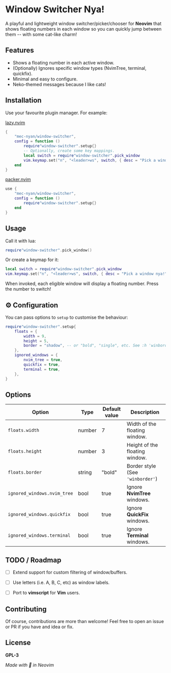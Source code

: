 # Window Switcher Nya!

A playful and lightweight window switcher/picker/chooser for **Neovim** that shows floating
numbers in each window so you can quickly jump between them -- with some cat-like charm!

<!-- TODO: Add screenshot here. -->

## Features

- Shows a floating number in each active window.
- (Optionally) Ignores specific window types (NvimTree, terminal, quickfix).
- Minimal and easy to configure.
- Neko-themed messages because I like cats!

## Installation

Use your favourite plugin manager. For example:


[lazy.nvim](https://github.com/folke/lazy.nvim)

```lua
{
	"mec-nyan/window-switcher",
	config = function ()
		require"window-switcher".setup{}
        -- Optionally, create some key mappings.
		local switch = require"window-switcher".pick_window
		vim.keymap.set("n", "<leader>ws", switch, { desc = "Pick a window nya!"})
	end
}
```

[packer.nvim](https://github.com/wbthomason/packer.nvim)

```lua
use {
	"mec-nyan/window-switcher",
	config = function ()
		require"window-switcher".setup{}
	end
}
```

## Usage

Call it with lua:

```lua
require"window-switcher".pick_window()
```

Or create a keymap for it:

```lua
local switch = require"window-switcher".pick_window
vim.keymap.set("n", "<leader>ws", switch, { desc = "Pick a window nya!"})
```

When invoked, each eligible window will display a floating number. Press the number to switch!

## :gear: Configuration

You can pass options to `setup` to customise the behaviour:

```lua
require"window-switcher".setup{
    floats = {
        width = 9,
        height = 5,
        border = "shadow", -- or "bold", "single", etc. See :h 'winborder'
    },
    ignored_windows = {
        nvim_tree = true,
        quickfix = true,
        terminal = true,
    },
}
```

## Options

| Option                      | Type   | Default value |              Description |
|-----------------------------|--------|--------|---------------------------------|
| `floats.width`              | number | 7      | Width of the floating window.   |
| `floats.height`             | number | 3      | Height of the floating window.  |
| `floats.border`             | string | "bold" | Border style (See `'winborder'`)|
| `ignored_windows.nvim_tree` | bool   | true   | Ignore **NvimTree** windows.    |
| `ignored_windows.quickfix`  | bool   | true   | Ignore **QuickFix** windows.    |
| `ignored_windows.terminal`  | bool   | true   | Ignore **Terminal** windows.    |


## TODO / Roadmap

- [ ] Extend support for custom filtering of window/buffers.
- [ ] Use letters (i.e. A, B, C, etc) as window labels.
- [ ] Port to **vimscript** for **Vim** users.


## Contributing

Of course, contributions are more than welcome! Feel free to open an issue or PR if you have and idea or fix.

## License

**GPL-3**


*Made with :sparkling_heart: in Neovim*
